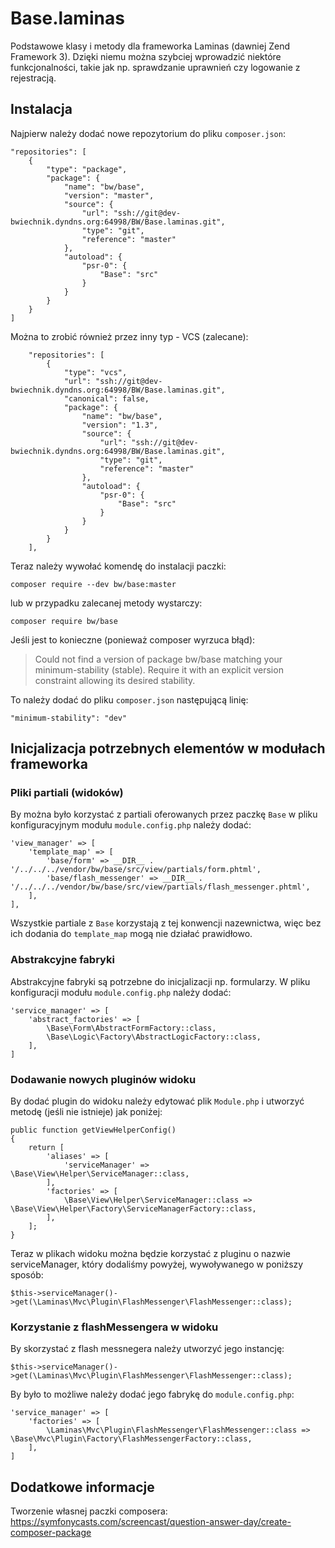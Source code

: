 # Base.laminas

Podstawowe klasy i metody dla frameworka Laminas (dawniej Zend Framework 3).
Dzięki niemu można szybciej wprowadzić niektóre funkcjonalności, takie jak np. sprawdzanie uprawnień czy logowanie z rejestracją.

## Instalacja

Najpierw należy dodać nowe repozytorium do pliku `composer.json`:

```
"repositories": [
    {
        "type": "package",
        "package": {
            "name": "bw/base",
            "version": "master",
            "source": {
                "url": "ssh://git@dev-bwiechnik.dyndns.org:64998/BW/Base.laminas.git",
                "type": "git",
                "reference": "master"
            },
            "autoload": {
                "psr-0": {
                    "Base": "src"
                }
            }
        }
    }
]
```

Można to zrobić również przez inny typ - VCS (zalecane):

```
    "repositories": [
        {
            "type": "vcs",
            "url": "ssh://git@dev-bwiechnik.dyndns.org:64998/BW/Base.laminas.git",
            "canonical": false,
            "package": {
                "name": "bw/base",
                "version": "1.3",
                "source": {
                    "url": "ssh://git@dev-bwiechnik.dyndns.org:64998/BW/Base.laminas.git",
                    "type": "git",
                    "reference": "master"
                },
                "autoload": {
                    "psr-0": {
                        "Base": "src"
                    }
                }
            }
        }
    ],
```

Teraz należy wywołać komendę do instalacji paczki:

```
composer require --dev bw/base:master
```

lub w przypadku zalecanej metody wystarczy:

```
composer require bw/base
```


Jeśli jest to konieczne (ponieważ composer wyrzuca błąd):

> Could not find a version of package bw/base matching your minimum-stability (stable). Require it with an explicit version constraint allowing its desired stability.

To należy dodać do pliku `composer.json` następującą linię:

```
"minimum-stability": "dev"
```

## Inicjalizacja potrzebnych elementów w modułach frameworka

### Pliki partiali (widoków)

By można było korzystać z partiali oferowanych przez paczkę `Base` w pliku konfiguracyjnym modułu `module.config.php` należy dodać:

```
'view_manager' => [
    'template_map' => [
        'base/form' => __DIR__ . '/../../../vendor/bw/base/src/view/partials/form.phtml',
        'base/flash_messenger' => __DIR__ . '/../../../vendor/bw/base/src/view/partials/flash_messenger.phtml',
    ],
],
```

Wszystkie partiale z `Base` korzystają z tej konwencji nazewnictwa, więc bez ich dodania do `template_map` mogą nie działać prawidłowo.

### Abstrakcyjne fabryki

Abstrakcyjne fabryki są potrzebne do inicjalizacji np. formularzy. W pliku konfiguracji modułu `module.config.php` należy dodać:

```
'service_manager' => [
    'abstract_factories' => [
        \Base\Form\AbstractFormFactory::class,
        \Base\Logic\Factory\AbstractLogicFactory::class,
    ],
]
```

### Dodawanie nowych pluginów widoku

By dodać plugin do widoku należy edytować plik `Module.php` i utworzyć metodę (jeśli nie istnieje) jak poniżej:

```
public function getViewHelperConfig()
{
    return [
        'aliases' => [
            'serviceManager' => \Base\View\Helper\ServiceManager::class,
        ],
        'factories' => [
            \Base\View\Helper\ServiceManager::class => \Base\View\Helper\Factory\ServiceManagerFactory::class,
        ],
    ];
}
```

Teraz w plikach widoku można będzie korzystać z pluginu o nazwie serviceManager, który dodaliśmy powyżej, wywoływanego w poniższy sposób:

```
$this->serviceManager()->get(\Laminas\Mvc\Plugin\FlashMessenger\FlashMessenger::class);
```

### Korzystanie z flashMessengera w widoku

By skorzystać z flash messnegera należy utworzyć jego instancję:

```
$this->serviceManager()->get(\Laminas\Mvc\Plugin\FlashMessenger\FlashMessenger::class);
```

By było to możliwe należy dodać jego fabrykę do `module.config.php`:

```
'service_manager' => [
    'factories' => [
        \Laminas\Mvc\Plugin\FlashMessenger\FlashMessenger::class => \Base\Mvc\Plugin\Factory\FlashMessengerFactory::class,
    ],
]
```

## Dodatkowe informacje

Tworzenie własnej paczki composera:
https://symfonycasts.com/screencast/question-answer-day/create-composer-package
